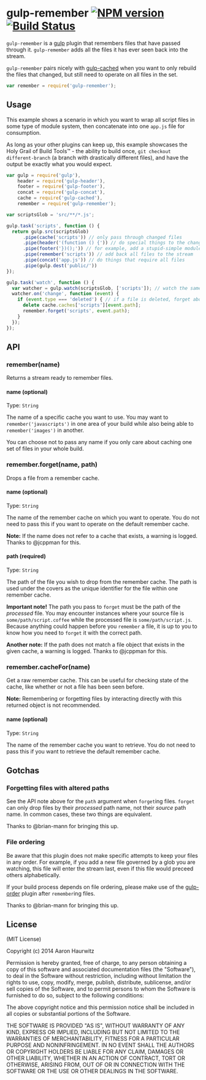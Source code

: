 # gulp-remember [![NPM version](https://badge.fury.io/js/gulp-remember.png)](http://badge.fury.io/js/gulp-remember) [![Build Status](https://travis-ci.org/ahaurw01/gulp-remember.svg?branch=master)](https://travis-ci.org/ahaurw01/gulp-remember)

`gulp-remember` is a [gulp](https://github.com/gulpjs/gulp) plugin that remembers files that have passed through it. `gulp-remember` adds all the files it has ever seen back into the stream.

`gulp-remember` pairs nicely with [gulp-cached](https://github.com/wearefractal/gulp-cached) when you want to only rebuild the files that changed, but still need to operate on all files in the set.

```javascript
var remember = require('gulp-remember');
```

## Usage

This example shows a scenario in which you want to wrap all script files in some type of module system, then concatenate into one `app.js` file for consumption.

As long as your other plugins can keep up, this example showcases the Holy Grail of Build Tools™ - the ability to build once, `git checkout different-branch` (a branch with drastically different files), and have the output be exactly what you would expect.

```javascript
var gulp = require('gulp'),
    header = require('gulp-header'),
    footer = require('gulp-footer'),
    concat = require('gulp-concat'),
    cache = require('gulp-cached'),
    remember = require('gulp-remember');

var scriptsGlob = 'src/**/*.js';

gulp.task('scripts', function () {
  return gulp.src(scriptsGlob)
      .pipe(cache('scripts')) // only pass through changed files
      .pipe(header('(function () {')) // do special things to the changed files...
      .pipe(footer('})();')) // for example, add a stupid-simple module wrap to each file
      .pipe(remember('scripts')) // add back all files to the stream
      .pipe(concat('app.js')) // do things that require all files
      .pipe(gulp.dest('public/'))
});

gulp.task('watch', function () {
  var watcher = gulp.watch(scriptsGlob, ['scripts']); // watch the same files in our scripts task
  watcher.on('change', function (event) {
    if (event.type === 'deleted') { // if a file is deleted, forget about it
      delete cache.caches['scripts'][event.path];
      remember.forget('scripts', event.path);
    }
  });
});
```

## API

### remember(name)

Returns a stream ready to remember files.

#### name (optional)

Type: `String`

The name of a specific cache you want to use. You may want to `remember('javascripts')` in one area of your build while also being able to `remember('images')` in another.

You can choose not to pass any name if you only care about caching one set of files in your whole build.

### remember.forget(name, path)

Drops a file from a remember cache.

#### name (optional)

Type: `String`

The name of the remember cache on which you want to operate. You do not need to pass this if you want to operate on the default remember cache.

**Note:** If the name does not refer to a cache that exists, a warning is logged. Thanks to @jcppman for this.

#### path (required)

Type: `String`

The path of the file you wish to drop from the remember cache. The path is used under the covers as the unique identifier for the file within one remember cache.

**Important note!** The path you pass to `forget` must be the path of the *processed* file. You may encounter instances where your source file is `some/path/script.coffee` while the processed file is `some/path/script.js`. Because anything could happen before you `remember` a file, it is up to you to know how you need to `forget` it with the correct path.

**Another note:** If the path does not match a file object that exists in the given cache, a warning is logged. Thanks to @jcppman for this.

### remember.cacheFor(name)

Get a raw remember cache. This can be useful for checking state of the cache, like whether or not a file has been seen before.

**Note:** Remembering or forgetting files by interacting directly with this returned object is not recommended.

#### name (optional)

Type: `String`

The name of the remember cache you want to retrieve. You do not need to pass this if you want to retrieve the default remember cache.

## Gotchas

### Forgetting files with altered paths

See the API note above for the `path` argument when `forget`ing files. `forget` can only drop files by their *processed* path name, not their *source* path name. In common cases, these two things are equivalent.

Thanks to @brian-mann for bringing this up.

### File ordering

Be aware that this plugin does not make specific attempts to keep your files in any order. For example, if you add a new file governed by a glob you are watching, this file will enter the stream last, even if this file would preceed others alphabetically.

If your build process depends on file ordering, please make use of the [gulp-order](https://www.npmjs.org/package/gulp-order) plugin after `remember`ing files.

Thanks to @brian-mann for bringing this up.

## License

(MIT License)

Copyright (c) 2014 Aaron Haurwitz

Permission is hereby granted, free of charge, to any person obtaining a copy
of this software and associated documentation files (the "Software"), to deal
in the Software without restriction, including without limitation the rights
to use, copy, modify, merge, publish, distribute, sublicense, and/or sell
copies of the Software, and to permit persons to whom the Software is
furnished to do so, subject to the following conditions:

The above copyright notice and this permission notice shall be included in
all copies or substantial portions of the Software.

THE SOFTWARE IS PROVIDED "AS IS", WITHOUT WARRANTY OF ANY KIND, EXPRESS OR
IMPLIED, INCLUDING BUT NOT LIMITED TO THE WARRANTIES OF MERCHANTABILITY,
FITNESS FOR A PARTICULAR PURPOSE AND NONINFRINGEMENT. IN NO EVENT SHALL THE
AUTHORS OR COPYRIGHT HOLDERS BE LIABLE FOR ANY CLAIM, DAMAGES OR OTHER
LIABILITY, WHETHER IN AN ACTION OF CONTRACT, TORT OR OTHERWISE, ARISING FROM,
OUT OF OR IN CONNECTION WITH THE SOFTWARE OR THE USE OR OTHER DEALINGS IN
THE SOFTWARE.
